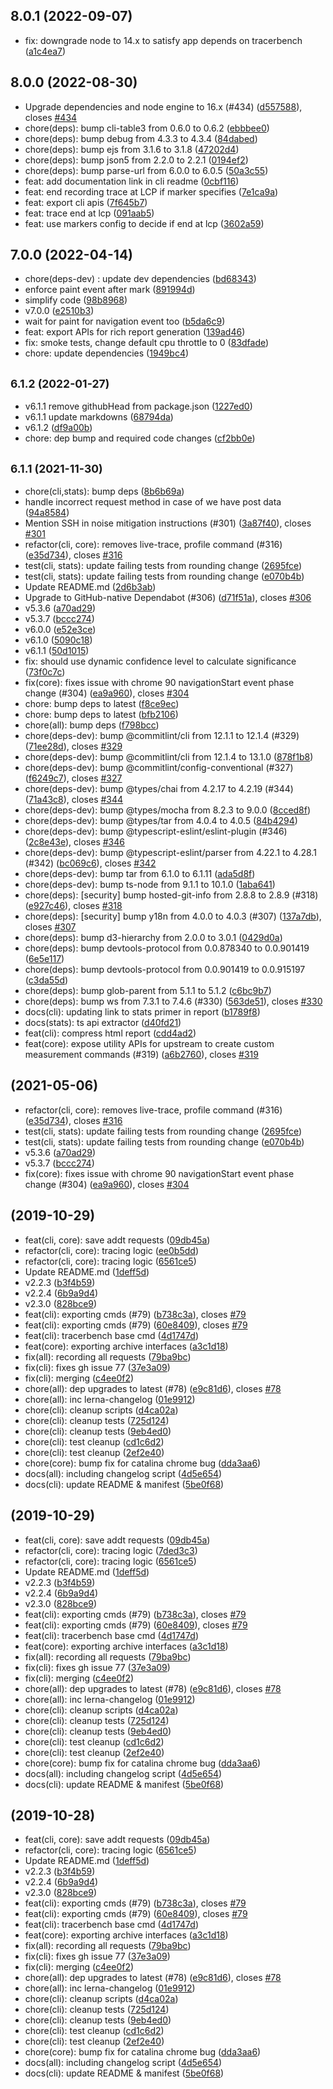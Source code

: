 ##  8.0.1 (2022-09-07)

* fix: downgrade node to 14.x to satisfy app depends on tracerbench ([a1c4ea7](https://github.com/tracerbench/tracerbench/commit/a1c4ea7))



##  8.0.0 (2022-08-30)

* Upgrade dependencies and node engine to 16.x (#434) ([d557588](https://github.com/tracerbench/tracerbench/commit/d557588)), closes [#434](https://github.com/tracerbench/tracerbench/issues/434)
* chore(deps): bump cli-table3 from 0.6.0 to 0.6.2 ([ebbbee0](https://github.com/tracerbench/tracerbench/commit/ebbbee0))
* chore(deps): bump debug from 4.3.3 to 4.3.4 ([84dabed](https://github.com/tracerbench/tracerbench/commit/84dabed))
* chore(deps): bump ejs from 3.1.6 to 3.1.8 ([47202d4](https://github.com/tracerbench/tracerbench/commit/47202d4))
* chore(deps): bump json5 from 2.2.0 to 2.2.1 ([0194ef2](https://github.com/tracerbench/tracerbench/commit/0194ef2))
* chore(deps): bump parse-url from 6.0.0 to 6.0.5 ([50a3c55](https://github.com/tracerbench/tracerbench/commit/50a3c55))
* feat: add documentation link in cli readme ([0cbf116](https://github.com/tracerbench/tracerbench/commit/0cbf116))
* feat: end recording trace at LCP if marker specifies ([7e1ca9a](https://github.com/tracerbench/tracerbench/commit/7e1ca9a))
* feat: export cli apis ([7f645b7](https://github.com/tracerbench/tracerbench/commit/7f645b7))
* feat: trace end at lcp ([091aab5](https://github.com/tracerbench/tracerbench/commit/091aab5))
* feat: use markers config to decide if end at lcp ([3602a59](https://github.com/tracerbench/tracerbench/commit/3602a59))



## 7.0.0 (2022-04-14)

* chore(deps-dev) : update dev dependencies ([bd68343](https://github.com/tracerbench/tracerbench/commit/bd68343))
* enforce paint event after mark ([891994d](https://github.com/tracerbench/tracerbench/commit/891994d))
* simplify code ([98b8968](https://github.com/tracerbench/tracerbench/commit/98b8968))
* v7.0.0 ([e2510b3](https://github.com/tracerbench/tracerbench/commit/e2510b3))
* wait for paint for navigation event too ([b5da6c9](https://github.com/tracerbench/tracerbench/commit/b5da6c9))
* feat: export APIs for rich report generation ([139ad46](https://github.com/tracerbench/tracerbench/commit/139ad46))
* fix: smoke tests, change default cpu throttle to 0 ([83dfade](https://github.com/tracerbench/tracerbench/commit/83dfade))
* chore: update dependencies ([1949bc4](https://github.com/tracerbench/tracerbench/commit/1949bc4))



## <small>6.1.2 (2022-01-27)</small>

* v6.1.1 remove githubHead from package.json ([1227ed0](https://github.com/tracerbench/tracerbench/commit/1227ed0))
* v6.1.1 update markdowns ([68794da](https://github.com/tracerbench/tracerbench/commit/68794da))
* v6.1.2 ([df9a00b](https://github.com/tracerbench/tracerbench/commit/df9a00b))
* chore: dep bump and required code changes ([cf2bb0e](https://github.com/tracerbench/tracerbench/commit/cf2bb0e))



## <small>6.1.1 (2021-11-30)</small>

* chore(cli,stats): bump deps ([8b6b69a](https://github.com/tracerbench/tracerbench/commit/8b6b69a))
* handle incorrect request method in case of we have post data ([94a8584](https://github.com/tracerbench/tracerbench/commit/94a8584))
* Mention SSH in noise mitigation instructions (#301) ([3a87f40](https://github.com/tracerbench/tracerbench/commit/3a87f40)), closes [#301](https://github.com/tracerbench/tracerbench/issues/301)
* refactor(cli, core): removes live-trace, profile command (#316) ([e35d734](https://github.com/tracerbench/tracerbench/commit/e35d734)), closes [#316](https://github.com/tracerbench/tracerbench/issues/316)
* test(cli, stats): update failing tests from rounding change ([2695fce](https://github.com/tracerbench/tracerbench/commit/2695fce))
* test(cli, stats): update failing tests from rounding change ([e070b4b](https://github.com/tracerbench/tracerbench/commit/e070b4b))
* Update README.md ([2d6b3ab](https://github.com/tracerbench/tracerbench/commit/2d6b3ab))
* Upgrade to GitHub-native Dependabot (#306) ([d71f51a](https://github.com/tracerbench/tracerbench/commit/d71f51a)), closes [#306](https://github.com/tracerbench/tracerbench/issues/306)
* v5.3.6 ([a70ad29](https://github.com/tracerbench/tracerbench/commit/a70ad29))
* v5.3.7 ([bccc274](https://github.com/tracerbench/tracerbench/commit/bccc274))
* v6.0.0 ([e52e3ce](https://github.com/tracerbench/tracerbench/commit/e52e3ce))
* v6.1.0 ([5090c18](https://github.com/tracerbench/tracerbench/commit/5090c18))
* v6.1.1 ([50d1015](https://github.com/tracerbench/tracerbench/commit/50d1015))
* fix: should use dynamic confidence level to calculate significance ([73f0c7c](https://github.com/tracerbench/tracerbench/commit/73f0c7c))
* fix(core): fixes issue with chrome 90 navigationStart event phase change (#304) ([ea9a960](https://github.com/tracerbench/tracerbench/commit/ea9a960)), closes [#304](https://github.com/tracerbench/tracerbench/issues/304)
* chore: bump deps to latest ([f8ce9ec](https://github.com/tracerbench/tracerbench/commit/f8ce9ec))
* chore: bump deps to latest ([bfb2106](https://github.com/tracerbench/tracerbench/commit/bfb2106))
* chore(all): bump deps ([f798bcc](https://github.com/tracerbench/tracerbench/commit/f798bcc))
* chore(deps-dev): bump @commitlint/cli from 12.1.1 to 12.1.4 (#329) ([71ee28d](https://github.com/tracerbench/tracerbench/commit/71ee28d)), closes [#329](https://github.com/tracerbench/tracerbench/issues/329)
* chore(deps-dev): bump @commitlint/cli from 12.1.4 to 13.1.0 ([878f1b8](https://github.com/tracerbench/tracerbench/commit/878f1b8))
* chore(deps-dev): bump @commitlint/config-conventional (#327) ([f6249c7](https://github.com/tracerbench/tracerbench/commit/f6249c7)), closes [#327](https://github.com/tracerbench/tracerbench/issues/327)
* chore(deps-dev): bump @types/chai from 4.2.17 to 4.2.19 (#344) ([71a43c8](https://github.com/tracerbench/tracerbench/commit/71a43c8)), closes [#344](https://github.com/tracerbench/tracerbench/issues/344)
* chore(deps-dev): bump @types/mocha from 8.2.3 to 9.0.0 ([8cced8f](https://github.com/tracerbench/tracerbench/commit/8cced8f))
* chore(deps-dev): bump @types/tar from 4.0.4 to 4.0.5 ([84b4294](https://github.com/tracerbench/tracerbench/commit/84b4294))
* chore(deps-dev): bump @typescript-eslint/eslint-plugin (#346) ([2c8e43e](https://github.com/tracerbench/tracerbench/commit/2c8e43e)), closes [#346](https://github.com/tracerbench/tracerbench/issues/346)
* chore(deps-dev): bump @typescript-eslint/parser from 4.22.1 to 4.28.1 (#342) ([bc069c6](https://github.com/tracerbench/tracerbench/commit/bc069c6)), closes [#342](https://github.com/tracerbench/tracerbench/issues/342)
* chore(deps-dev): bump tar from 6.1.0 to 6.1.11 ([ada5d8f](https://github.com/tracerbench/tracerbench/commit/ada5d8f))
* chore(deps-dev): bump ts-node from 9.1.1 to 10.1.0 ([1aba641](https://github.com/tracerbench/tracerbench/commit/1aba641))
* chore(deps): [security] bump hosted-git-info from 2.8.8 to 2.8.9 (#318) ([e927c46](https://github.com/tracerbench/tracerbench/commit/e927c46)), closes [#318](https://github.com/tracerbench/tracerbench/issues/318)
* chore(deps): [security] bump y18n from 4.0.0 to 4.0.3 (#307) ([137a7db](https://github.com/tracerbench/tracerbench/commit/137a7db)), closes [#307](https://github.com/tracerbench/tracerbench/issues/307)
* chore(deps): bump d3-hierarchy from 2.0.0 to 3.0.1 ([0429d0a](https://github.com/tracerbench/tracerbench/commit/0429d0a))
* chore(deps): bump devtools-protocol from 0.0.878340 to 0.0.901419 ([6e5e117](https://github.com/tracerbench/tracerbench/commit/6e5e117))
* chore(deps): bump devtools-protocol from 0.0.901419 to 0.0.915197 ([c3da55d](https://github.com/tracerbench/tracerbench/commit/c3da55d))
* chore(deps): bump glob-parent from 5.1.1 to 5.1.2 ([c6bc9b7](https://github.com/tracerbench/tracerbench/commit/c6bc9b7))
* chore(deps): bump ws from 7.3.1 to 7.4.6 (#330) ([563de51](https://github.com/tracerbench/tracerbench/commit/563de51)), closes [#330](https://github.com/tracerbench/tracerbench/issues/330)
* docs(cli): updating link to stats primer in report ([b1789f8](https://github.com/tracerbench/tracerbench/commit/b1789f8))
* docs(stats): ts api extractor ([d40fd21](https://github.com/tracerbench/tracerbench/commit/d40fd21))
* feat(cli): compress html report ([cdd4ad2](https://github.com/tracerbench/tracerbench/commit/cdd4ad2))
* feat(core): expose utility APIs for upstream to create custom measurement commands (#319) ([a6b2760](https://github.com/tracerbench/tracerbench/commit/a6b2760)), closes [#319](https://github.com/tracerbench/tracerbench/issues/319)



##  (2021-05-06)

* refactor(cli, core): removes live-trace, profile command (#316) ([e35d734](https://github.com/tracerbench/tracerbench/commit/e35d734)), closes [#316](https://github.com/tracerbench/tracerbench/issues/316)
* test(cli, stats): update failing tests from rounding change ([2695fce](https://github.com/tracerbench/tracerbench/commit/2695fce))
* test(cli, stats): update failing tests from rounding change ([e070b4b](https://github.com/tracerbench/tracerbench/commit/e070b4b))
* v5.3.6 ([a70ad29](https://github.com/tracerbench/tracerbench/commit/a70ad29))
* v5.3.7 ([bccc274](https://github.com/tracerbench/tracerbench/commit/bccc274))
* fix(core): fixes issue with chrome 90 navigationStart event phase change (#304) ([ea9a960](https://github.com/tracerbench/tracerbench/commit/ea9a960)), closes [#304](https://github.com/tracerbench/tracerbench/issues/304)



## (2019-10-29)

- feat(cli, core): save addt requests ([09db45a](https://github.com/tracerbench/tracerbench/commit/09db45a))
- refactor(cli, core): tracing logic ([ee0b5dd](https://github.com/tracerbench/tracerbench/commit/ee0b5dd))
- refactor(cli, core): tracing logic ([6561ce5](https://github.com/tracerbench/tracerbench/commit/6561ce5))
- Update README.md ([1deff5d](https://github.com/tracerbench/tracerbench/commit/1deff5d))
- v2.2.3 ([b3f4b59](https://github.com/tracerbench/tracerbench/commit/b3f4b59))
- v2.2.4 ([6b9a9d4](https://github.com/tracerbench/tracerbench/commit/6b9a9d4))
- v2.3.0 ([828bce9](https://github.com/tracerbench/tracerbench/commit/828bce9))
- feat(cli): exporting cmds (#79) ([b738c3a](https://github.com/tracerbench/tracerbench/commit/b738c3a)), closes [#79](https://github.com/tracerbench/tracerbench/issues/79)
- feat(cli): exporting cmds (#79) ([60e8409](https://github.com/tracerbench/tracerbench/commit/60e8409)), closes [#79](https://github.com/tracerbench/tracerbench/issues/79)
- feat(cli): tracerbench base cmd ([4d1747d](https://github.com/tracerbench/tracerbench/commit/4d1747d))
- feat(core): exporting archive interfaces ([a3c1d18](https://github.com/tracerbench/tracerbench/commit/a3c1d18))
- fix(all): recording all requests ([79ba9bc](https://github.com/tracerbench/tracerbench/commit/79ba9bc))
- fix(cli): fixes gh issue 77 ([37e3a09](https://github.com/tracerbench/tracerbench/commit/37e3a09))
- fix(cli): merging ([c4ee0f2](https://github.com/tracerbench/tracerbench/commit/c4ee0f2))
- chore(all): dep upgrades to latest (#78) ([e9c81d6](https://github.com/tracerbench/tracerbench/commit/e9c81d6)), closes [#78](https://github.com/tracerbench/tracerbench/issues/78)
- chore(all): inc lerna-changelog ([01e9912](https://github.com/tracerbench/tracerbench/commit/01e9912))
- chore(cli): cleanup scripts ([d4ca02a](https://github.com/tracerbench/tracerbench/commit/d4ca02a))
- chore(cli): cleanup tests ([725d124](https://github.com/tracerbench/tracerbench/commit/725d124))
- chore(cli): cleanup tests ([9eb4ed0](https://github.com/tracerbench/tracerbench/commit/9eb4ed0))
- chore(cli): test cleanup ([cd1c6d2](https://github.com/tracerbench/tracerbench/commit/cd1c6d2))
- chore(cli): test cleanup ([2ef2e40](https://github.com/tracerbench/tracerbench/commit/2ef2e40))
- chore(core): bump fix for catalina chrome bug ([dda3aa6](https://github.com/tracerbench/tracerbench/commit/dda3aa6))
- docs(all): including changelog script ([4d5e654](https://github.com/tracerbench/tracerbench/commit/4d5e654))
- docs(cli): update README & manifest ([5be0f68](https://github.com/tracerbench/tracerbench/commit/5be0f68))

## (2019-10-29)

- feat(cli, core): save addt requests ([09db45a](https://github.com/tracerbench/tracerbench/commit/09db45a))
- refactor(cli, core): tracing logic ([7ded3c3](https://github.com/tracerbench/tracerbench/commit/7ded3c3))
- refactor(cli, core): tracing logic ([6561ce5](https://github.com/tracerbench/tracerbench/commit/6561ce5))
- Update README.md ([1deff5d](https://github.com/tracerbench/tracerbench/commit/1deff5d))
- v2.2.3 ([b3f4b59](https://github.com/tracerbench/tracerbench/commit/b3f4b59))
- v2.2.4 ([6b9a9d4](https://github.com/tracerbench/tracerbench/commit/6b9a9d4))
- v2.3.0 ([828bce9](https://github.com/tracerbench/tracerbench/commit/828bce9))
- feat(cli): exporting cmds (#79) ([b738c3a](https://github.com/tracerbench/tracerbench/commit/b738c3a)), closes [#79](https://github.com/tracerbench/tracerbench/issues/79)
- feat(cli): exporting cmds (#79) ([60e8409](https://github.com/tracerbench/tracerbench/commit/60e8409)), closes [#79](https://github.com/tracerbench/tracerbench/issues/79)
- feat(cli): tracerbench base cmd ([4d1747d](https://github.com/tracerbench/tracerbench/commit/4d1747d))
- feat(core): exporting archive interfaces ([a3c1d18](https://github.com/tracerbench/tracerbench/commit/a3c1d18))
- fix(all): recording all requests ([79ba9bc](https://github.com/tracerbench/tracerbench/commit/79ba9bc))
- fix(cli): fixes gh issue 77 ([37e3a09](https://github.com/tracerbench/tracerbench/commit/37e3a09))
- fix(cli): merging ([c4ee0f2](https://github.com/tracerbench/tracerbench/commit/c4ee0f2))
- chore(all): dep upgrades to latest (#78) ([e9c81d6](https://github.com/tracerbench/tracerbench/commit/e9c81d6)), closes [#78](https://github.com/tracerbench/tracerbench/issues/78)
- chore(all): inc lerna-changelog ([01e9912](https://github.com/tracerbench/tracerbench/commit/01e9912))
- chore(cli): cleanup scripts ([d4ca02a](https://github.com/tracerbench/tracerbench/commit/d4ca02a))
- chore(cli): cleanup tests ([725d124](https://github.com/tracerbench/tracerbench/commit/725d124))
- chore(cli): cleanup tests ([9eb4ed0](https://github.com/tracerbench/tracerbench/commit/9eb4ed0))
- chore(cli): test cleanup ([cd1c6d2](https://github.com/tracerbench/tracerbench/commit/cd1c6d2))
- chore(cli): test cleanup ([2ef2e40](https://github.com/tracerbench/tracerbench/commit/2ef2e40))
- chore(core): bump fix for catalina chrome bug ([dda3aa6](https://github.com/tracerbench/tracerbench/commit/dda3aa6))
- docs(all): including changelog script ([4d5e654](https://github.com/tracerbench/tracerbench/commit/4d5e654))
- docs(cli): update README & manifest ([5be0f68](https://github.com/tracerbench/tracerbench/commit/5be0f68))

## (2019-10-28)

- feat(cli, core): save addt requests ([09db45a](https://github.com/tracerbench/tracerbench/commit/09db45a))
- refactor(cli, core): tracing logic ([6561ce5](https://github.com/tracerbench/tracerbench/commit/6561ce5))
- Update README.md ([1deff5d](https://github.com/tracerbench/tracerbench/commit/1deff5d))
- v2.2.3 ([b3f4b59](https://github.com/tracerbench/tracerbench/commit/b3f4b59))
- v2.2.4 ([6b9a9d4](https://github.com/tracerbench/tracerbench/commit/6b9a9d4))
- v2.3.0 ([828bce9](https://github.com/tracerbench/tracerbench/commit/828bce9))
- feat(cli): exporting cmds (#79) ([b738c3a](https://github.com/tracerbench/tracerbench/commit/b738c3a)), closes [#79](https://github.com/tracerbench/tracerbench/issues/79)
- feat(cli): exporting cmds (#79) ([60e8409](https://github.com/tracerbench/tracerbench/commit/60e8409)), closes [#79](https://github.com/tracerbench/tracerbench/issues/79)
- feat(cli): tracerbench base cmd ([4d1747d](https://github.com/tracerbench/tracerbench/commit/4d1747d))
- feat(core): exporting archive interfaces ([a3c1d18](https://github.com/tracerbench/tracerbench/commit/a3c1d18))
- fix(all): recording all requests ([79ba9bc](https://github.com/tracerbench/tracerbench/commit/79ba9bc))
- fix(cli): fixes gh issue 77 ([37e3a09](https://github.com/tracerbench/tracerbench/commit/37e3a09))
- fix(cli): merging ([c4ee0f2](https://github.com/tracerbench/tracerbench/commit/c4ee0f2))
- chore(all): dep upgrades to latest (#78) ([e9c81d6](https://github.com/tracerbench/tracerbench/commit/e9c81d6)), closes [#78](https://github.com/tracerbench/tracerbench/issues/78)
- chore(all): inc lerna-changelog ([01e9912](https://github.com/tracerbench/tracerbench/commit/01e9912))
- chore(cli): cleanup scripts ([d4ca02a](https://github.com/tracerbench/tracerbench/commit/d4ca02a))
- chore(cli): cleanup tests ([725d124](https://github.com/tracerbench/tracerbench/commit/725d124))
- chore(cli): cleanup tests ([9eb4ed0](https://github.com/tracerbench/tracerbench/commit/9eb4ed0))
- chore(cli): test cleanup ([cd1c6d2](https://github.com/tracerbench/tracerbench/commit/cd1c6d2))
- chore(cli): test cleanup ([2ef2e40](https://github.com/tracerbench/tracerbench/commit/2ef2e40))
- chore(core): bump fix for catalina chrome bug ([dda3aa6](https://github.com/tracerbench/tracerbench/commit/dda3aa6))
- docs(all): including changelog script ([4d5e654](https://github.com/tracerbench/tracerbench/commit/4d5e654))
- docs(cli): update README & manifest ([5be0f68](https://github.com/tracerbench/tracerbench/commit/5be0f68))
